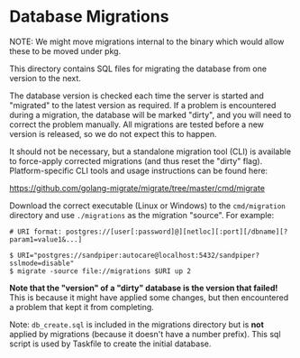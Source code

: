 # Database Migrations

NOTE: We might move migrations internal to the binary which would allow these to be moved under pkg.

This directory contains SQL files for migrating the database from one version to the next.

The database version is checked each time the server is started and "migrated" to the latest version as required. If a
problem is encountered during a migration, the database will be marked "dirty", and you will need to correct the problem
manually. All migrations are tested before a new version is released, so we do not expect this to happen.

It should not be necessary, but a standalone migration tool (CLI) is available to force-apply corrected migrations
(and thus reset the "dirty" flag). Platform-specific CLI tools and usage instructions can be found here:

https://github.com/golang-migrate/migrate/tree/master/cmd/migrate

Download the correct executable (Linux or Windows) to the `cmd/migration` directory and use `./migrations` as the
migration "source". For example:

```
# URI format: postgres://[user[:password]@][netloc][:port][/dbname][?param1=value1&...]

$ URI="postgres://sandpiper:autocare@localhost:5432/sandpiper?sslmode=disable"
$ migrate -source file://migrations $URI up 2
```

**Note that the "version" of a "dirty" database is the version that failed!** This is because it might have
applied some changes, but then encountered a problem that kept it from completing.

Note: `db_create.sql` is included in the migrations directory but is **not** applied by migrations (because it doesn't
have a number prefix). This sql script is used by Taskfile to create the initial database.